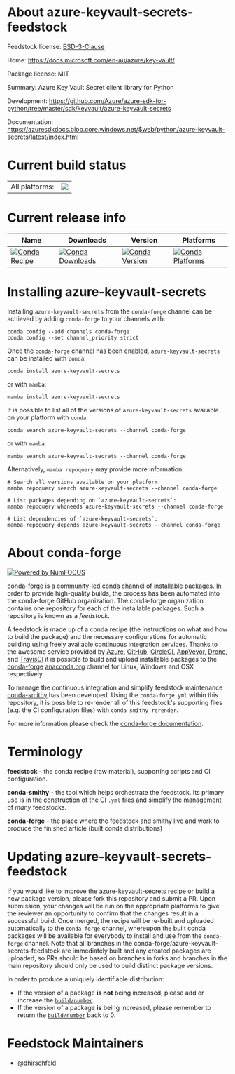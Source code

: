 About azure-keyvault-secrets-feedstock
======================================

Feedstock license: [BSD-3-Clause](https://github.com/conda-forge/azure-keyvault-secrets-feedstock/blob/main/LICENSE.txt)

Home: https://docs.microsoft.com/en-au/azure/key-vault/

Package license: MIT

Summary: Azure Key Vault Secret client library for Python

Development: https://github.com/Azure/azure-sdk-for-python/tree/master/sdk/keyvault/azure-keyvault-secrets

Documentation: https://azuresdkdocs.blob.core.windows.net/$web/python/azure-keyvault-secrets/latest/index.html

Current build status
====================


<table><tr><td>All platforms:</td>
    <td>
      <a href="https://dev.azure.com/conda-forge/feedstock-builds/_build/latest?definitionId=10806&branchName=main">
        <img src="https://dev.azure.com/conda-forge/feedstock-builds/_apis/build/status/azure-keyvault-secrets-feedstock?branchName=main">
      </a>
    </td>
  </tr>
</table>

Current release info
====================

| Name | Downloads | Version | Platforms |
| --- | --- | --- | --- |
| [![Conda Recipe](https://img.shields.io/badge/recipe-azure--keyvault--secrets-green.svg)](https://anaconda.org/conda-forge/azure-keyvault-secrets) | [![Conda Downloads](https://img.shields.io/conda/dn/conda-forge/azure-keyvault-secrets.svg)](https://anaconda.org/conda-forge/azure-keyvault-secrets) | [![Conda Version](https://img.shields.io/conda/vn/conda-forge/azure-keyvault-secrets.svg)](https://anaconda.org/conda-forge/azure-keyvault-secrets) | [![Conda Platforms](https://img.shields.io/conda/pn/conda-forge/azure-keyvault-secrets.svg)](https://anaconda.org/conda-forge/azure-keyvault-secrets) |

Installing azure-keyvault-secrets
=================================

Installing `azure-keyvault-secrets` from the `conda-forge` channel can be achieved by adding `conda-forge` to your channels with:

```
conda config --add channels conda-forge
conda config --set channel_priority strict
```

Once the `conda-forge` channel has been enabled, `azure-keyvault-secrets` can be installed with `conda`:

```
conda install azure-keyvault-secrets
```

or with `mamba`:

```
mamba install azure-keyvault-secrets
```

It is possible to list all of the versions of `azure-keyvault-secrets` available on your platform with `conda`:

```
conda search azure-keyvault-secrets --channel conda-forge
```

or with `mamba`:

```
mamba search azure-keyvault-secrets --channel conda-forge
```

Alternatively, `mamba repoquery` may provide more information:

```
# Search all versions available on your platform:
mamba repoquery search azure-keyvault-secrets --channel conda-forge

# List packages depending on `azure-keyvault-secrets`:
mamba repoquery whoneeds azure-keyvault-secrets --channel conda-forge

# List dependencies of `azure-keyvault-secrets`:
mamba repoquery depends azure-keyvault-secrets --channel conda-forge
```


About conda-forge
=================

[![Powered by
NumFOCUS](https://img.shields.io/badge/powered%20by-NumFOCUS-orange.svg?style=flat&colorA=E1523D&colorB=007D8A)](https://numfocus.org)

conda-forge is a community-led conda channel of installable packages.
In order to provide high-quality builds, the process has been automated into the
conda-forge GitHub organization. The conda-forge organization contains one repository
for each of the installable packages. Such a repository is known as a *feedstock*.

A feedstock is made up of a conda recipe (the instructions on what and how to build
the package) and the necessary configurations for automatic building using freely
available continuous integration services. Thanks to the awesome service provided by
[Azure](https://azure.microsoft.com/en-us/services/devops/), [GitHub](https://github.com/),
[CircleCI](https://circleci.com/), [AppVeyor](https://www.appveyor.com/),
[Drone](https://cloud.drone.io/welcome), and [TravisCI](https://travis-ci.com/)
it is possible to build and upload installable packages to the
[conda-forge](https://anaconda.org/conda-forge) [anaconda.org](https://anaconda.org/)
channel for Linux, Windows and OSX respectively.

To manage the continuous integration and simplify feedstock maintenance
[conda-smithy](https://github.com/conda-forge/conda-smithy) has been developed.
Using the ``conda-forge.yml`` within this repository, it is possible to re-render all of
this feedstock's supporting files (e.g. the CI configuration files) with ``conda smithy rerender``.

For more information please check the [conda-forge documentation](https://conda-forge.org/docs/).

Terminology
===========

**feedstock** - the conda recipe (raw material), supporting scripts and CI configuration.

**conda-smithy** - the tool which helps orchestrate the feedstock.
                   Its primary use is in the construction of the CI ``.yml`` files
                   and simplify the management of *many* feedstocks.

**conda-forge** - the place where the feedstock and smithy live and work to
                  produce the finished article (built conda distributions)


Updating azure-keyvault-secrets-feedstock
=========================================

If you would like to improve the azure-keyvault-secrets recipe or build a new
package version, please fork this repository and submit a PR. Upon submission,
your changes will be run on the appropriate platforms to give the reviewer an
opportunity to confirm that the changes result in a successful build. Once
merged, the recipe will be re-built and uploaded automatically to the
`conda-forge` channel, whereupon the built conda packages will be available for
everybody to install and use from the `conda-forge` channel.
Note that all branches in the conda-forge/azure-keyvault-secrets-feedstock are
immediately built and any created packages are uploaded, so PRs should be based
on branches in forks and branches in the main repository should only be used to
build distinct package versions.

In order to produce a uniquely identifiable distribution:
 * If the version of a package **is not** being increased, please add or increase
   the [``build/number``](https://docs.conda.io/projects/conda-build/en/latest/resources/define-metadata.html#build-number-and-string).
 * If the version of a package **is** being increased, please remember to return
   the [``build/number``](https://docs.conda.io/projects/conda-build/en/latest/resources/define-metadata.html#build-number-and-string)
   back to 0.

Feedstock Maintainers
=====================

* [@dhirschfeld](https://github.com/dhirschfeld/)

